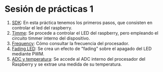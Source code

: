 # Sesión de prácticas 1

1. [SDK](SDK.py): En esta práctica tenemos los primeros pasos, que consisten en controlar el led del raspberry.
2. [Timme](Timer.py): Se procede a controlar el LED del raspberry, pero empleando el circuito timmer interno del dispositivo.
3. [Frequency](Frequency.py): Cómo consultar la frecuencia del procesador.
4. [Fading LED](Fading-LED.py): Se crea un efecto de "fading" sobre el apagado del LED mediante PWM.
5. [ADC y temperatura](ADC-temperatura.py): Se accede al ADC interno del procesador del Raspberry y se extrae una medida de su temperatura.